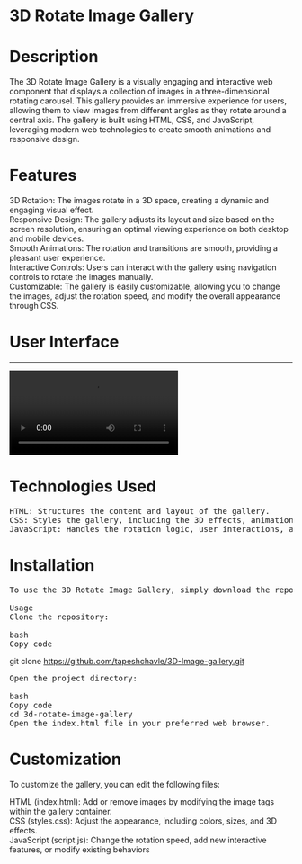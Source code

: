 # 3D Rotate Image Gallery

# Description

The 3D Rotate Image Gallery is a visually engaging and interactive web component that displays a collection of images in a three-dimensional rotating carousel. This gallery provides an immersive experience for users, allowing them to view images from different angles as they rotate around a central axis. The gallery is built using HTML, CSS, and JavaScript, leveraging modern web technologies to create smooth animations and responsive design.

# Features

3D Rotation: The images rotate in a 3D space, creating a dynamic and engaging visual effect.<br>
Responsive Design: The gallery adjusts its layout and size based on the screen resolution, ensuring an optimal viewing experience on both desktop and mobile devices.<br>
Smooth Animations: The rotation and transitions are smooth, providing a pleasant user experience.<br>
Interactive Controls: Users can interact with the gallery using navigation controls to rotate the images manually.<br>
Customizable: The gallery is easily customizable, allowing you to change the images, adjust the rotation speed, and modify the overall appearance through CSS.<br>

# User Interface

<hr>
 
![Demo](./video/rotateimg.mp4)

# Technologies Used

<pre>
HTML: Structures the content and layout of the gallery.
CSS: Styles the gallery, including the 3D effects, animations, and responsive design.
JavaScript: Handles the rotation logic, user interactions, and dynamic updates to the gallery.
</pre>

# Installation

<pre>
To use the 3D Rotate Image Gallery, simply download the repository and open the index.html file in your web browser. No additional setup is required.

Usage
Clone the repository:

bash
Copy code
</pre>

git clone https://github.com/tapeshchavle/3D-Image-gallery.git

<pre>
Open the project directory:

bash
Copy code
cd 3d-rotate-image-gallery
Open the index.html file in your preferred web browser.
</pre>

# Customization

To customize the gallery, you can edit the following files:<br>

HTML (index.html): Add or remove images by modifying the image tags within the gallery container.<br>
CSS (styles.css): Adjust the appearance, including colors, sizes, and 3D effects.<br>
JavaScript (script.js): Change the rotation speed, add new interactive features, or modify existing behaviors<br>
